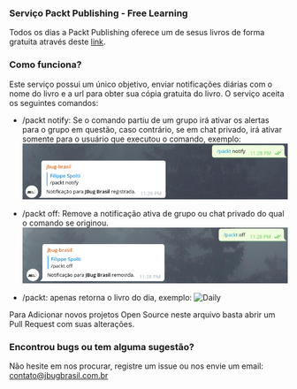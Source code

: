 ### Serviço Packt Publishing - Free Learning

Todos os dias a Packt Publishing oferece um de sesus livros de forma gratuita através deste [link](https://www.packtpub.com/packt/offers/free-learning).


### Como funciona?

Este serviço possui um único objetivo, enviar notificações diárias com o nome do livro e a url para obter sua cópia gratuita do livro.
O serviço aceita os seguintes comandos:
 - /packt notify: Se o comando partiu de um grupo irá ativar os alertas para o grupo em questão, caso contrário, se em chat privado, irá ativar somente para o usuário que executou o comando, exemplo:
   ![Notify](img/notify.png)  
   
 - /packt off: Remove a notificação ativa de grupo ou chat privado do qual o comando se originou.
   ![Off](img/off.png) 

 - /packt: apenas retorna o livro do dia, exemplo:
   ![Daily](daily/off.png) 


Para Adicionar novos projetos Open Source neste arquivo basta abrir um Pull Request com suas alterações.

### Encontrou bugs ou tem alguma sugestão?
Não hesite em nos procurar, registre um issue ou nos envie um email: contato@jbugbrasil.com.br
